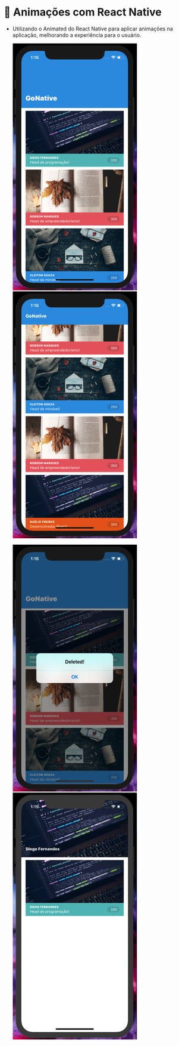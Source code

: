 # :iphone: Animações com React Native

- Utilizando o Animated do React Native para aplicar animações na aplicação, melhorando a experiência para o usuário.

    ![Cena 01](cena01.png)    ![Cena 02](cena02.png)

    ![Cena 03](cena03.png)    ![Cena 04](cena04.png)

